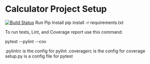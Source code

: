 # Calculator Project Setup
[![Build Status](https://app.travis-ci.com/jastina10/calc2.svg?branch=Part2)](https://app.travis-ci.com/jastina10/calc2)
Run Pip Install
pip install -r requirements.txt

To run tests, Lint, and Coverage report use this command:

pytest  --pylint --cov

.pylintrc is the config for pylint
.coveragerc is the config for coverage
setup.py is a config file for pytest
